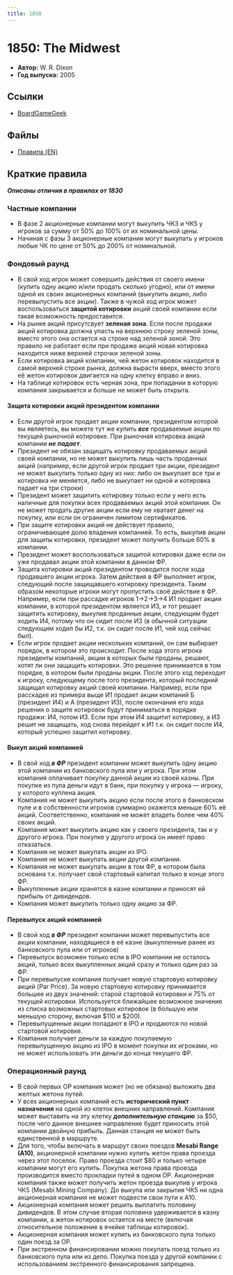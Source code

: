 ```yaml
---
title: 1850
---
```


# 1850: The Midwest

* **Автор:** W. R. Dixon
* **Год выпуска:** 2005

## Ссылки

- [BoardGameGeek](https://boardgamegeek.com/boardgame/21182/1850-midwest)

## Файлы

- [Правила (EN)](https://www.tckroleplaying.com/bg/1850/1850-Rules.pdf)

## Краткие правила

***Описаны отличия в правилах от 1830***

### Частные компании

- В фазе 2 акционерные компании могут выкупить ЧК3 и ЧК5 у игроков за сумму от 50% до 100% от их номинальной цены.
- Начиная с фазы 3 акционерные компании могут выкупать у игроков любые ЧК по цене от 50% до 200% от номинальной.

### Фондовый раунд

- В свой ход игрок может совершить действия от своего имени (купить одну акцию и/или продать сколько угодно), или от
  имени одной их своих акционерных компаний (выкупить акцию, либо перевыпустить все акции). Также в чужой ход игрок может
  воспользоваться **защитой котировки** акций своей компании если такая возможность предоставится.
- На рынке акций присутсвует **зеленая зона**. Если после продажи акций котировка должна упасть на верхнюю строку
  зеленой зоны, вместо этого она остается на строке над зеленой зоной. Это правило не работает если при продаже акций
  новая котировка находится ниже верхней строчки зеленой зоны.
- Если котировка акций компании, чей жетон котировок находится в самой верхней строке рынка, должна вырасти вверх,
  вместо этого её жетон котировок двигается на одну клетку вправо и вниз.
- На таблице котировок есть черная зона, при попадании в которую компания закрывается и больше не может быть открыта.

#### Защита котировки акций президентом компании

- Если другой игрок продает акции компании, президентом которой вы являетесь, вы можете тут же купить ***все***
  продаваемые акции по текущей рыночной котировке. При рыночная котировка акций компании ***не падает***.
- Президент не обязан защищать котировку продаваемых акций своей компании, но не может выкупить лишь часть проданных
  акций (например, если другой игрок продает три акции, президент не может выкупить только одну из них: либо он выкупает
  все три и котировка не меняется, либо не выкупает ни одной и котировка падает на три строки)
- Президент может защитить котировку только если у него есть наличные для покупки всех продаваемых акций этой компании.
  Он не может продать другие акции если ему не хватает денег на покупку, или если он ограничен лимитом сертификатов.
- При защите котировки акций не действует правило, ограничивающее долю владения компанией. То есть, выкупив акции для
  защиты котировки, президент может получить больше 60% в компании.
- Президент может воспользоваться защитой котировки даже если он уже продавал акции этой компании в данном ФР.
- Защита котировки акций президентом проводится после хода продавшего акции игрока. Затем действия в ФР выполняет игрок,
  следующий после защищавшего котировку президента. Таким образом некоторые игроки могут пропустить своё действие в ФР.
  Например, если при рассадке игроков 1→2→3→4 И1 продает акции компании, в которой президентом является И3, и тот решает
  защитить котировку, выкупив проданные акции, следующим будет ходить И4, потому что он сидит после И3 (в обычной
  ситуации следующим ходил бы И2, т.к. он сидит после И1, чей ход сейчас был).
- Если игрок продает акции нескольких компаний, он сам выбирает порядок, в котором это происходит. После хода этого
  игрока президенты компаний, акции в которых были проданы, решают, хотят ли они защащить котировки. Это решение
  принимается в том порядке, в котором были проданы акции. После этого ход переходит к игроку, следующему после того
  президента, который последний защищал котировку акций своей компании. Например, если при расскадке из примера выще И1
  продает акции компаний  Б (президент И4) и А (президент И3), после окончания его хода решения о защите котировок будут
  приниматься в порядке продажи: И4, потом И3. Если при этом И4 защитит котировку, а И3 решит не защищать, ход снова
  перейдет к И1 т.к. он сидит после И4, который успешно защитил котировку.

#### Выкуп акций компанией

- В свой ход ***в ФР*** президент компании может выкупить одну акцию этой компании из банковского пула или у игрока. При
  этом компания оплачивает покупку данной акции из своей казны. При покупке из пула деньги идут в банк, при покупку у
  игрока — игроку, у которого куплена акция.
- Компания не может выкупить акцию если после этого в банковском пуле и в собственности игроков суммарно окажется меньше
  60% её акций. Соответственно, компания не может владеть более чем 40% своих акций.
- Компания может выкупить акцию как у своего президента, так и у другого игрока. При покупке у другого игрока он имеет
  право отказаться.
- Компания не может выкупать акции из IPO.
- Компания не может выкупать акции другой компании.
- Компания не может выкупать акции в том ФР, в котором была основана т.к. получает свой стартовый капитал только в конце
  этого ФР.
- Выкупленные акции хранятся в казне компании и приносят ей прибыль от дивидендов.
- Компания может выкупить только одну акцию за ФР.

#### Перевыпуск акций компанией

- В свой ход ***в ФР*** президент компании может перевыпустить все акции компании, находящиеся в её казне (выкупленные
  ранее из банковского пула или от игроков)
- Перевыпуск возможен только если в IPO компании не осталось акций, только всех выкупленных акций сразу и только один
  раз за ФР.
- При перевыпуске компания получает новую стартовую котировку акций (Par Price). За новую стартовую котировку
  принимается большее из двух значений: старой стартовой котировки и 75% от текущей котировки. Используется ближайшее
  возможное значение из списка возможных стартовых котировок (в большую или меньшую сторону, включая $110 и $200).
- Перевыпущенные акции попадают в IPO и продаются по новой стартовой котировке.
- Компания получает деньги за каждую покупаемую перевыпущенную акцию из IPO в момент покупки их игроками, но не может
  использовать эти деньги до конца текущего ФР.

### Операционный раунд

- В свой первых ОР компания может (но не обязана) выложить два желтых жетона путей.
- У всех акционерных компаний есть **исторический пункт назначения** на одной из клеток внешних направлений.
  Компания может выставить на эту клетку ***дополнительную станцию*** за $50, после чего данное внешнее направление
  будет приносить этой компании двойную прибыль. Данная станция не может быть единственной в маршруте.
- Для того, чтобы включать в маршрут своих поездов **Mesabi Range (A10)**, акционерной компании нужно купить
  жетон права проезда через этот поселок. Право проезда стоит $80 и только четыре компании могут его купить.
  Покупка жетона права проезда производится вместо прокладки путей в одном ОР. Акционерная компания также может получить
  жетон проезда выкупив у игрока ЧК5 (Mesabi Mining Company). До выкупа или закрытия ЧК5 ни одна акционерная компания
  не может подвести свои пути к A10.
- Акционерная компания может решить выплатить половину дивидендов. В этом случае вторая половина удерживается в казну компании, а жетон котировок остается на месте (включая относительное положение в ячейке таблицы котировок).
- Акционерная компания может купить из банковского пула только один поезд за ОР.
- При экстренном финансировании можно покупать поезд только из банковского пула или из депо. Покупка поезда у другой
  компании с использованием экстренного финансирования запрещена.
